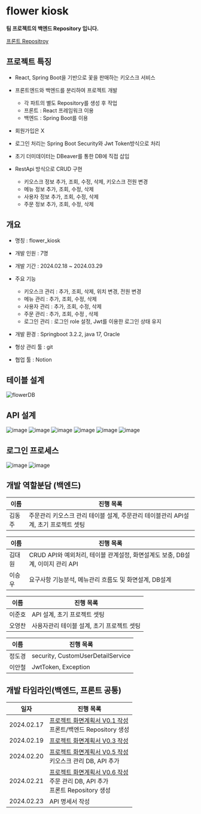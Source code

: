 # flower kiosk

**팀 프로젝트의 백엔드 Repository 입니다.**

[프론트 Repositroy](https://github.com/acornkiosk/flower_front)
## 프로젝트 특징

* React, Spring Boot을 기반으로 꽃을 판매하는 키오스크 서비스
    
* 프론트엔드와 백엔드를 분리하여 프로젝트 개발
    * 각 파트의 별도 Repository를 생성 후 작업
    * 프론트 : React 프레임워크 이용
    * 백엔드 : Spring Boot를 이용

* 회원가입은 X

* 로그인 처리는 Spring Boot Security와 Jwt Token방식으로 처리

* 초기 더미데이터는 DBeaver를 통한 DB에 직접 삽입
  
* RestApi 방식으로 CRUD 구현
    * 키오스크 정보 추가, 조회, 수정, 삭제, 키오스크 전원 변경   
    * 메뉴 정보 추가, 조회, 수정, 삭제
    * 사용자 정보 추가, 조회, 수정, 삭제
    * 주문 정보 추가, 조회, 수정, 삭제
    
## 개요

* 명칭 : flower_kiosk

* 개발 인원 : 7명

* 개발 기간 : 2024.02.18 ~ 2024.03.29

* 주요 기능 
	* 키오스크 관리 : 추가, 조회, 삭제, 위치 변경, 전원 변경
	* 메뉴 관리 : 추가, 조회, 수정, 삭제
	* 사용자 관리 : 추가, 조회, 수정, 삭제 
	* 주문 관리 : 추가, 조회, 수정 , 삭제
	* 로그인 관리 : 로그인 role 설정, Jwt를 이용한 로그인 상태 유지
	
* 개발 환경 : Springboot 3.2.2, java 17, Oracle

* 형상 관리 툴 : git

* 협업 툴 : Notion  

## 테이블 설계
![flowerDB](https://github.com/acornkiosk/Flower_back/assets/94777814/cc380112-85fa-40b6-9dc2-4ae849308a3c)

## API 설계
![image](https://github.com/acornkiosk/Flower_back/assets/94777814/6824e7d2-e84c-4a5a-99f8-be109596d44d)
![image](https://github.com/acornkiosk/Flower_back/assets/94777814/7d834a8d-638b-46da-a27e-f31ef82be611)
![image](https://github.com/acornkiosk/Flower_back/assets/94777814/1bc0943a-ff3a-4432-a1fb-cfd4982b3fe7)
![image](https://github.com/acornkiosk/Flower_back/assets/94777814/aabaf8a9-3c89-4055-a831-a19ddbef72dd)
![image](https://github.com/acornkiosk/Flower_back/assets/94777814/32aa5b4c-6eb5-4137-aecd-375539b26f7c)
![image](https://github.com/acornkiosk/Flower_back/assets/94777814/9e72a990-f936-4132-bc4f-ff6d0fead894)

## 로그인 프로세스
![image](https://github.com/acornkiosk/Flower_back/assets/94777814/769b7e44-8d16-45f4-808d-7af70177fd63)
![image](https://github.com/acornkiosk/Flower_back/assets/94777814/957b97ec-fc02-4e73-a76b-cb2fe456cd52)


## 개발 역할분담 (백엔드)

| 이름       | 진행 목록                                                    |
| ------------ | ------------------------------------------------------------- |
| 김동주         | 주문관리 키오스크 관리 테이블 설계, 주문관리 테이블관리 API설계, 초기 프로젝트 셋팅 |  |                          


| 이름       | 진행 목록                                                    |
| ------------ | ------------------------------------------------------------- |
| 김대원         | CRUD API와 예외처리, 테이블 관계설정, 화면설계도 보충, DB설계, 이미지 관리 API  |  |                         
| 이승우         | 요구사항 기능분석, 메뉴관리 흐름도 및 화면설계, DB설계 |     


| 이름       | 진행 목록                                                    |
| ------------ | ------------------------------------------------------------- |
| 이준호         | API 설계, 초기 프로젝트 셋팅 |  |                       
| 오영찬         | 사용자관리 테이블 설계, 초기 프로젝트 셋팅 |   |                                                            


| 이름       | 진행 목록                                                    |
| ------------ | ------------------------------------------------------------- |
| 정도경         | security, CustomUserDetailService |  |                         
| 이안철         | JwtToken, Exception |                                                                

## 개발 타임라인(백엔드, 프론트 공통)

| 일자       | 진행 목록                                                    |
| ---------- | ------------------------------------------------------------ |
| 2024.02.17 | [ 프로젝트 화면계획서 V0.1 작성](https://drive.google.com/drive/folders/19cVOkx5jpWMl9KqFia3Dd_BrflqpRaVl) <br />프론트/백엔드 Repository 생성 |
| 2024.02.19 | [ 프로젝트 화면계획서 V0.3 작성](https://drive.google.com/drive/folders/19cVOkx5jpWMl9KqFia3Dd_BrflqpRaVl) |
| 2024.02.20 | [ 프로젝트 화면계획서 V0.5 작성](https://drive.google.com/drive/folders/19cVOkx5jpWMl9KqFia3Dd_BrflqpRaVl) <br/> 키오스크 관리 DB, API 추가|
| 2024.02.21 | [ 프로젝트 화면계획서 V0.6 작성](https://drive.google.com/drive/folders/19cVOkx5jpWMl9KqFia3Dd_BrflqpRaVl) <br/> 주문 관리 DB, API 추가<br/> 프론트 Repository 생성|
| 2024.02.23 | API 명세서 작성|
